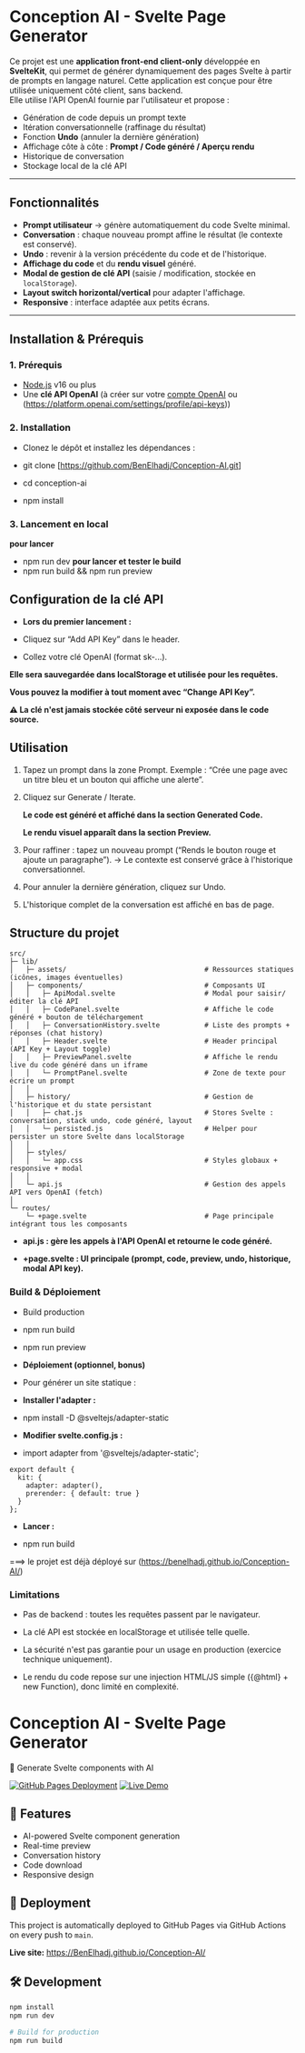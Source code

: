 # Conception AI - Svelte Page Generator

Ce projet est une **application front-end client-only** développée en **SvelteKit**, qui permet de générer dynamiquement des pages Svelte à partir de prompts en langage naturel.
Cette application est conçue pour être utilisée uniquement côté client, sans backend.  
Elle utilise l'API OpenAI fournie par l'utilisateur et propose :  
- Génération de code depuis un prompt texte  
- Itération conversationnelle (raffinage du résultat)  
- Fonction **Undo** (annuler la dernière génération)  
- Affichage côte à côte : **Prompt / Code généré / Aperçu rendu**  
- Historique de conversation  
- Stockage local de la clé API  

---

## Fonctionnalités

- **Prompt utilisateur** → génère automatiquement du code Svelte minimal.  
- **Conversation** : chaque nouveau prompt affine le résultat (le contexte est conservé).  
- **Undo** : revenir à la version précédente du code et de l'historique.  
- **Affichage du code** et du **rendu visuel** généré.  
- **Modal de gestion de clé API** (saisie / modification, stockée en `localStorage`).  
- **Layout switch horizontal/vertical** pour adapter l'affichage.  
- **Responsive** : interface adaptée aux petits écrans.  

---

## Installation & Prérequis

### 1. Prérequis
- [Node.js](https://nodejs.org/) v16 ou plus  
- Une **clé API OpenAI** (à créer sur votre [compte OpenAI](https://platform.openai.com/account/api-keys) ou (https://platform.openai.com/settings/profile/api-keys))  

### 2. Installation
- Clonez le dépôt et installez les dépendances :

- git clone [<https://github.com/BenElhadj/Conception-AI.git>]
- cd conception-ai
- npm install

### 3. Lancement en local
   **pour lancer**
- npm run dev
   **pour lancer et tester le build**
- npm run build && npm run preview

## Configuration de la clé API

- **Lors du premier lancement :**

- Cliquez sur “Add API Key” dans le header.

- Collez votre clé OpenAI (format sk-...).

**Elle sera sauvegardée dans localStorage et utilisée pour les requêtes.**

**Vous pouvez la modifier à tout moment avec “Change API Key”.**

**⚠️ La clé n'est jamais stockée côté serveur ni exposée dans le code source.**

##  Utilisation

1. Tapez un prompt dans la zone Prompt.
    Exemple : “Crée une page avec un titre bleu et un bouton qui affiche une alerte”.

2. Cliquez sur Generate / Iterate.

    **Le code est généré et affiché dans la section Generated Code.**

    **Le rendu visuel apparaît dans la section Preview.**

3. Pour raffiner : tapez un nouveau prompt (“Rends le bouton rouge et ajoute un paragraphe”).
→ Le contexte est conservé grâce à l'historique conversationnel.

4. Pour annuler la dernière génération, cliquez sur Undo.

5. L'historique complet de la conversation est affiché en bas de page.

##  Structure du projet

```
src/
├─ lib/
│   ├─ assets/                                  # Ressources statiques (icônes, images éventuelles)
│   ├─ components/                              # Composants UI
│   │   ├─ ApiModal.svelte                      # Modal pour saisir/éditer la clé API
│   │   ├─ CodePanel.svelte                     # Affiche le code généré + bouton de téléchargement
│   │   ├─ ConversationHistory.svelte           # Liste des prompts + réponses (chat history)
│   │   ├─ Header.svelte                        # Header principal (API Key + Layout toggle)
│   │   ├─ PreviewPanel.svelte                  # Affiche le rendu live du code généré dans un iframe
│   │   └─ PromptPanel.svelte                   # Zone de texte pour écrire un prompt
│   │
│   ├─ history/                                 # Gestion de l'historique et du state persistant
│   │   ├─ chat.js                              # Stores Svelte : conversation, stack undo, code généré, layout
│   │   └─ persisted.js                         # Helper pour persister un store Svelte dans localStorage
│   │
│   ├─ styles/
│   │   └─ app.css                              # Styles globaux + responsive + modal
│   │
│   └─ api.js                                   # Gestion des appels API vers OpenAI (fetch)
│
└─ routes/
    └─ +page.svelte                             # Page principale intégrant tous les composants
```

- **api.js : gère les appels à l'API OpenAI et retourne le code généré.**

- **+page.svelte : UI principale (prompt, code, preview, undo, historique, modal API key).**

### Build & Déploiement
- Build production
- npm run build
- npm run preview

- **Déploiement (optionnel, bonus)**

- Pour générer un site statique :

- **Installer l'adapter :**

- npm install -D @sveltejs/adapter-static


- **Modifier svelte.config.js :**

- import adapter from '@sveltejs/adapter-static';
```
export default {
  kit: {
    adapter: adapter(),
    prerender: { default: true }
  }
};
```
- **Lancer :**

- npm run build

===> le projet est déjà déployé sur (https://benelhadj.github.io/Conception-AI/)

### Limitations

- Pas de backend : toutes les requêtes passent par le navigateur.

- La clé API est stockée en localStorage et utilisée telle quelle.

- La sécurité n'est pas garantie pour un usage en production (exercice technique uniquement).

- Le rendu du code repose sur une injection HTML/JS simple ({@html} + new Function), donc limité en complexité.

# Conception AI - Svelte Page Generator

🚀 Generate Svelte components with AI

[![GitHub Pages Deployment](https://github.com/BenElhadj/Conception-AI/actions/workflows/deploy.yml/badge.svg)](https://github.com/BenElhadj/Conception-AI/actions)
[![Live Demo](https://img.shields.io/badge/demo-live-green.svg)](https://BenElhadj.github.io/Conception-AI/)

## 🎯 Features

- AI-powered Svelte component generation
- Real-time preview
- Conversation history
- Code download
- Responsive design

## 🚀 Deployment

This project is automatically deployed to GitHub Pages via GitHub Actions on every push to `main`.

**Live site:** https://BenElhadj.github.io/Conception-AI/

## 🛠 Development

```bash
npm install
npm run dev

# Build for production
npm run build